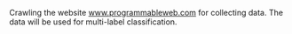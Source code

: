 Crawling the website www.programmableweb.com for collecting data. The data will be used for multi-label classification. 
